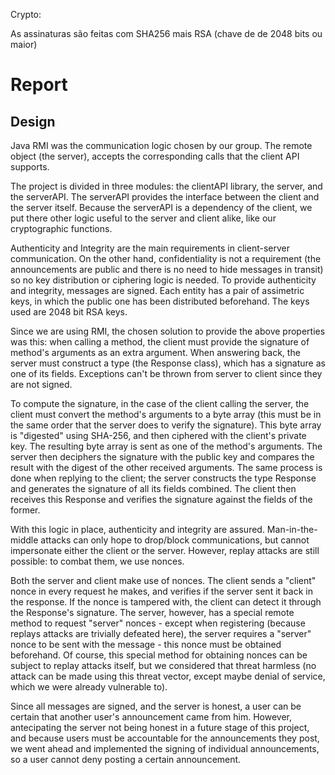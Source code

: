 Crypto:

As assinaturas são feitas com SHA256 mais RSA (chave de de 2048 bits ou maior)



# Report

## Design

Java RMI was the communication logic chosen by our group. The remote object (the server), accepts the corresponding calls that the client API supports.

The project is divided in three modules: the clientAPI library, the server, and the serverAPI. The serverAPI provides the interface between the client and the server itself. Because the serverAPI is a dependency of the client, we put there other logic useful to the server and client alike, like our cryptographic functions.

Authenticity and Integrity are the main requirements in client-server communication. On the other hand, confidentiality is not a requirement (the announcements are public and there is no need to hide messages in transit) so no key distribution or ciphering logic is needed. To provide authenticity and integrity, messages are signed. Each entity has a pair of assimetric keys, in which the public one has been distributed beforehand. The keys used are 2048 bit RSA keys.

Since we are using RMI, the chosen solution to provide the above properties was this: when calling a method, the client must provide the signature of method's arguments as an extra argument. When answering back, the server must construct a type (the Response class), which has a signature as one of its fields. Exceptions can't be thrown from server to client since they are not signed.

To compute the signature, in the case of the client calling the server, the client must convert the method's arguments to a byte array (this must be in the same order that the server does to verify the signature). This byte array is "digested" using SHA-256, and then ciphered with the client's private key. The resulting byte array is sent as one of the method's arguments. The server then deciphers the signature with the public key and compares the result with the digest of the other received arguments. The same process is done when replying to the client; the server constructs the type Response and generates the signature of all its fields combined. The client then receives this Response and verifies the signature against the fields of the former.

With this logic in place, authenticity and integrity are assured. Man-in-the-middle attacks can only hope to drop/block communications, but cannot impersonate either the client or the server. However, replay attacks are still possible: to combat them, we use nonces. 

Both the server and client make use of nonces. The client sends a "client" nonce in every request he makes, and verifies if the server sent it back in the response. If the nonce is tampered with, the client can detect it through the Response's signature. The server, however, has a special remote method to request "server" nonces - except when registering (because replays attacks are trivially defeated here), the server requires a "server" nonce to be sent with the message - this nonce must be obtained beforehand. Of course, this special method for obtaining nonces can be subject to replay attacks itself, but we considered that threat harmless (no attack can be made using this threat vector, except maybe denial of service, which we were already vulnerable to).

Since all messages are signed, and the server is honest, a user can be certain that another user's announcement came from him. However, antecipating the server not being honest in a future stage of this project, and because users must be accountable for the announcements they post, we went ahead and implemented the signing of individual announcements, so a user cannot deny posting a certain announcement.


